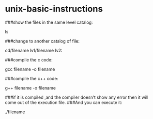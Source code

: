 # unix-basic-instructions


###show the files in the same level catalog:

ls

###change to another catalog of file:

cd/filename lv1/filename lv2:

###compile the c code:

gcc filename -o filename

###compile the c++ code:

g++ filename -o filename

###if it is compiled ,and the compiler doesn't show any error then it will come out of the execution file.
###And you can execute it:

./filename
